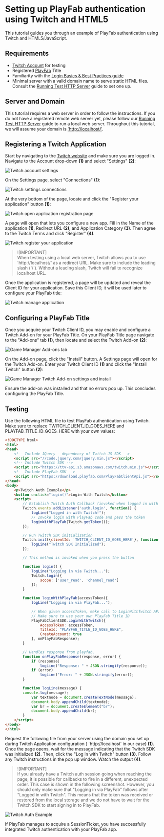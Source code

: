 # Setting up PlayFab authentication using Twitch and HTML5

This tutorial guides you through an example of PlayFab authentication using Twitch and HTML5/JavaScript.

## Requirements

- [Twitch Account](https://www.twitch.tv/) for testing
- Registered [PlayFab](https://playfab.com/) Title
- Familiarity with the [Login Basics & Best Practices guide](https://api.playfab.com/docs/tutorials/landing-players/best-login)
- Minimal server with a valid domain name to serve static HTML files. Consult the [Running Test HTTP Server](https://api.playfab.com/docs/tutorials/http-server) guide to set one up.

## Server and Domain

This tutorial requires a web server in order to follow the instructions. If you do not have a registered remote web server yet, please follow our [Running Test HTTP Server](https://api.playfab.com/docs/tutorials/http-server) guide to run a local web server. Throughout this tutorial, we will assume your domain is ['http://localhost/'](http://localhost/).

## Registering a Twitch Application

Start by navigating to the [Twitch website](https://www.twitch.tv/) and make sure you are logged in. Navigate to the Account drop-down **(1)** and select "Settings" **(2)**:

![Twitch account settings](media/tutorials/twitch-html5/twitch-account-settings.png)  

On the Settings page, select "Connections" **(1)**:

![Twitch settings connections](media/tutorials/twitch-html5/twitch-settings-connections.png)  

At the very bottom of the page, locate and click the "Register your application" button **(1)**:

![Twitch open application registration page](media/tutorials/twitch-html5/twitch-open-application-registration.png)  

A page will open that lets you configure a new app. Fill in the Name of the application **(1)**, Redirect URL **(2)**, and Application Category **(3)**. Then agree to the Twitch Terms and click "Register" **(4)**.

![Twitch register your application](media/tutorials/twitch-html5/twitch-register-your-application.png)  

> ![IMPORTANT]  
> When testing using a local web server, Twitch allows you to use 'http://localhost/' as a redirect URL. Make sure to include the leading slash ('/'). Without a leading slash, Twitch will fail to recognize localhost URL.

Once the application is registered, a page will be updated and reveal the Client ID for your application. Save this Client ID, it will be used later to configure your PlayFab title:

![Twitch manage application](media/tutorials/twitch-html5/twitch-manage-application.png)  

## Configuring a PlayFab Title

Once you acquire your Twitch Client ID, you may enable and configure a Twitch Add-on for your PlayFab Title. On your PlayFab Title page navigate to the "Add-ons" tab **(1)**, then locate and select the Twitch Add-on **(2)**:

![Game Manager Add-ons tab](media/tutorials/twitch-html5/game-manager-addons-tab-twitch.png)  

On the Add-on page, click the "Install" button. A Settings page will open for the Twitch Add-on. Enter your Twitch Client ID **(1)** and click the "Install Twitch" button **(2)**:

![Game Manager Twitch Add-on settings and install](media/tutorials/twitch-html5/game-manager-twitch-addon-settings.png)  

Ensure the add-on was installed and that no errors pop up. This concludes configuring the PlayFab Title.

## Testing

Use the following HTML file to test PlayFab authentication using Twitch. Make sure to replace TWITCH_CLIENT_ID_GOES_HERE and PLAYFAB_TITLE_ID_GOES_HERE with your own values:

```html
<!DOCTYPE html>
<html>
<head>
    <!-- Include JQuery - dependency of Twitch JS SDK -->
    <script src="//code.jquery.com/jquery.min.js"></script>
    <!-- Include Twitch SDK -->
    <script src="https://ttv-api.s3.amazonaws.com/twitch.min.js"></script>
    <!-- Include PlayFab SDK -->
    <script src="https://download.playfab.com/PlayFabClientApi.js"></script>
</head>
<body>
    <p>Twitch Auth Example</p>
    <button onclick="login()">Login With Twitch</button>
    <script>
        // Establish Twitch Auth Callback (invoked when logged in with Twitch)
        Twitch.events.addListener('auth.login', function() {
            logLine("Logged in with Twitch!");
            // Invoke login with PlayFab code and pass the token
            loginWithPlayFab(Twitch.getToken());
        });

        // Run Twitch SDK initialization
        Twitch.init({clientId: 'TWITCH_CLIENT_ID_GOES_HERE'}, function(error, status) {
            logLine("Twitch SDK Initialized");
        });

        // This method is invoked when you press the button

        function login() {
            logLine("Logging in via Twitch...");
            Twitch.login({
                scope: ['user_read', 'channel_read']
            });
        }

        function loginWithPlayFab(accessToken){
            logLine("Logging in via PlayFab...");

            // When given accessToken, make call to LoginWithTwitch API Call
            // Make sure to use your own PlayFab Title ID
            PlayFabClientSDK.LoginWithTwitch({
                AccessToken: accessToken,
                TitleId: "PLAYFAB_TITLE_ID_GOES_HERE",
                CreateAccount: true
            }, onPlayFabResponse);
        }

        // Handles response from playfab.
        function onPlayFabResponse(response, error) {
            if (response)
                logLine("Response: " + JSON.stringify(response));
            if (error)
                logLine("Error: " + JSON.stringify(error));
        }

        function logLine(message) {
        console.log(message);
            var textnode = document.createTextNode(message);
            document.body.appendChild(textnode);
            var br = document.createElement("br");
            document.body.appendChild(br);
        }
    </script>
</body>
</html>
```

Request the following file from your server using the domain you set up during Twitch Application configuration ( `http://localhost' in our case) **(1)**. Once the page opens, wait for the message indicating that the Twitch SDK was initialized **(2)**. Then, click the "Log In with Twitch" button **(3)**. Follow any Twitch instructions in the pop up window. Watch the output **(4)**.

> ![IMPORTANT]  
> If you already have a Twitch auth session going when reaching the page, it is possible for callbacks to fire in a different, unexpected order. This case is shown in the following screenshot. However, you should only make sure that "Logging in via PlayFab" follows after "Logged in with Twitch". This means that the token was received or restored from the local storage and we do not have to wait for the Twitch SDK to start signing in to PlayFab.

![Twitch Auth Example](media/tutorials/twitch-html5/twitch-auth-example.png)  

If PlayFab manages to acquire a SessionTicket, you have successfully integrated Twitch authentication with your PlayFab app.